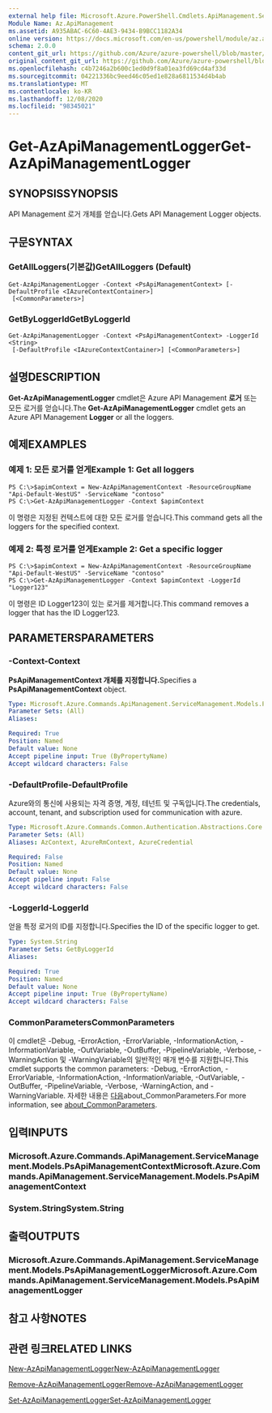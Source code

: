 ```yaml
---
external help file: Microsoft.Azure.PowerShell.Cmdlets.ApiManagement.ServiceManagement.dll-Help.xml
Module Name: Az.ApiManagement
ms.assetid: A935ABAC-6C60-4AE3-9434-B9BCC1182A34
online version: https://docs.microsoft.com/en-us/powershell/module/az.apimanagement/get-azapimanagementlogger
schema: 2.0.0
content_git_url: https://github.com/Azure/azure-powershell/blob/master/src/ApiManagement/ApiManagement/help/Get-AzApiManagementLogger.md
original_content_git_url: https://github.com/Azure/azure-powershell/blob/master/src/ApiManagement/ApiManagement/help/Get-AzApiManagementLogger.md
ms.openlocfilehash: c4b7246a2b600c1ed0d9f8a01ea3fd69cd4af33d
ms.sourcegitcommit: 04221336bc9eed46c05ed1e828a6811534d4b4ab
ms.translationtype: MT
ms.contentlocale: ko-KR
ms.lasthandoff: 12/08/2020
ms.locfileid: "98345021"
---
```

# <span data-ttu-id="868e1-101">Get-AzApiManagementLogger</span><span class="sxs-lookup"><span data-stu-id="868e1-101">Get-AzApiManagementLogger</span></span>

## <span data-ttu-id="868e1-102">SYNOPSIS</span><span class="sxs-lookup"><span data-stu-id="868e1-102">SYNOPSIS</span></span>
<span data-ttu-id="868e1-103">API Management 로거 개체를 얻습니다.</span><span class="sxs-lookup"><span data-stu-id="868e1-103">Gets API Management Logger objects.</span></span>

## <span data-ttu-id="868e1-104">구문</span><span class="sxs-lookup"><span data-stu-id="868e1-104">SYNTAX</span></span>

### <span data-ttu-id="868e1-105">GetAllLoggers(기본값)</span><span class="sxs-lookup"><span data-stu-id="868e1-105">GetAllLoggers (Default)</span></span>
```
Get-AzApiManagementLogger -Context <PsApiManagementContext> [-DefaultProfile <IAzureContextContainer>]
 [<CommonParameters>]
```

### <span data-ttu-id="868e1-106">GetByLoggerId</span><span class="sxs-lookup"><span data-stu-id="868e1-106">GetByLoggerId</span></span>
```
Get-AzApiManagementLogger -Context <PsApiManagementContext> -LoggerId <String>
 [-DefaultProfile <IAzureContextContainer>] [<CommonParameters>]
```

## <span data-ttu-id="868e1-107">설명</span><span class="sxs-lookup"><span data-stu-id="868e1-107">DESCRIPTION</span></span>
<span data-ttu-id="868e1-108">**Get-AzApiManagementLogger** cmdlet은 Azure API Management **로거** 또는 모든 로거를 얻습니다.</span><span class="sxs-lookup"><span data-stu-id="868e1-108">The **Get-AzApiManagementLogger** cmdlet gets an Azure API Management **Logger** or all the loggers.</span></span>

## <span data-ttu-id="868e1-109">예제</span><span class="sxs-lookup"><span data-stu-id="868e1-109">EXAMPLES</span></span>

### <span data-ttu-id="868e1-110">예제 1: 모든 로거를 얻게</span><span class="sxs-lookup"><span data-stu-id="868e1-110">Example 1: Get all loggers</span></span>
```
PS C:\>$apimContext = New-AzApiManagementContext -ResourceGroupName "Api-Default-WestUS" -ServiceName "contoso"
PS C:\>Get-AzApiManagementLogger -Context $apimContext
```

<span data-ttu-id="868e1-111">이 명령은 지정된 컨텍스트에 대한 모든 로거를 얻습니다.</span><span class="sxs-lookup"><span data-stu-id="868e1-111">This command gets all the loggers for the specified context.</span></span>

### <span data-ttu-id="868e1-112">예제 2: 특정 로거를 얻게</span><span class="sxs-lookup"><span data-stu-id="868e1-112">Example 2: Get a specific logger</span></span>
```
PS C:\>$apimContext = New-AzApiManagementContext -ResourceGroupName "Api-Default-WestUS" -ServiceName "contoso"
PS C:\>Get-AzApiManagementLogger -Context $apimContext -LoggerId "Logger123"
```

<span data-ttu-id="868e1-113">이 명령은 ID Logger123이 있는 로거를 제거합니다.</span><span class="sxs-lookup"><span data-stu-id="868e1-113">This command removes a logger that has the ID Logger123.</span></span>

## <span data-ttu-id="868e1-114">PARAMETERS</span><span class="sxs-lookup"><span data-stu-id="868e1-114">PARAMETERS</span></span>

### <span data-ttu-id="868e1-115">-Context</span><span class="sxs-lookup"><span data-stu-id="868e1-115">-Context</span></span>
<span data-ttu-id="868e1-116">**PsApiManagementContext 개체를 지정합니다.**</span><span class="sxs-lookup"><span data-stu-id="868e1-116">Specifies a **PsApiManagementContext** object.</span></span>

```yaml
Type: Microsoft.Azure.Commands.ApiManagement.ServiceManagement.Models.PsApiManagementContext
Parameter Sets: (All)
Aliases:

Required: True
Position: Named
Default value: None
Accept pipeline input: True (ByPropertyName)
Accept wildcard characters: False
```

### <span data-ttu-id="868e1-117">-DefaultProfile</span><span class="sxs-lookup"><span data-stu-id="868e1-117">-DefaultProfile</span></span>
<span data-ttu-id="868e1-118">Azure와의 통신에 사용되는 자격 증명, 계정, 테넌트 및 구독입니다.</span><span class="sxs-lookup"><span data-stu-id="868e1-118">The credentials, account, tenant, and subscription used for communication with azure.</span></span>

```yaml
Type: Microsoft.Azure.Commands.Common.Authentication.Abstractions.Core.IAzureContextContainer
Parameter Sets: (All)
Aliases: AzContext, AzureRmContext, AzureCredential

Required: False
Position: Named
Default value: None
Accept pipeline input: False
Accept wildcard characters: False
```

### <span data-ttu-id="868e1-119">-LoggerId</span><span class="sxs-lookup"><span data-stu-id="868e1-119">-LoggerId</span></span>
<span data-ttu-id="868e1-120">얻을 특정 로거의 ID를 지정합니다.</span><span class="sxs-lookup"><span data-stu-id="868e1-120">Specifies the ID of the specific logger to get.</span></span>

```yaml
Type: System.String
Parameter Sets: GetByLoggerId
Aliases:

Required: True
Position: Named
Default value: None
Accept pipeline input: True (ByPropertyName)
Accept wildcard characters: False
```

### <span data-ttu-id="868e1-121">CommonParameters</span><span class="sxs-lookup"><span data-stu-id="868e1-121">CommonParameters</span></span>
<span data-ttu-id="868e1-122">이 cmdlet은 -Debug, -ErrorAction, -ErrorVariable, -InformationAction, -InformationVariable, -OutVariable, -OutBuffer, -PipelineVariable, -Verbose, -WarningAction 및 -WarningVariable의 일반적인 매개 변수를 지원합니다.</span><span class="sxs-lookup"><span data-stu-id="868e1-122">This cmdlet supports the common parameters: -Debug, -ErrorAction, -ErrorVariable, -InformationAction, -InformationVariable, -OutVariable, -OutBuffer, -PipelineVariable, -Verbose, -WarningAction, and -WarningVariable.</span></span> <span data-ttu-id="868e1-123">자세한 내용은 [다음](http://go.microsoft.com/fwlink/?LinkID=113216)about_CommonParameters.</span><span class="sxs-lookup"><span data-stu-id="868e1-123">For more information, see [about_CommonParameters](http://go.microsoft.com/fwlink/?LinkID=113216).</span></span>

## <span data-ttu-id="868e1-124">입력</span><span class="sxs-lookup"><span data-stu-id="868e1-124">INPUTS</span></span>

### <span data-ttu-id="868e1-125">Microsoft.Azure.Commands.ApiManagement.ServiceManagement.Models.PsApiManagementContext</span><span class="sxs-lookup"><span data-stu-id="868e1-125">Microsoft.Azure.Commands.ApiManagement.ServiceManagement.Models.PsApiManagementContext</span></span>

### <span data-ttu-id="868e1-126">System.String</span><span class="sxs-lookup"><span data-stu-id="868e1-126">System.String</span></span>

## <span data-ttu-id="868e1-127">출력</span><span class="sxs-lookup"><span data-stu-id="868e1-127">OUTPUTS</span></span>

### <span data-ttu-id="868e1-128">Microsoft.Azure.Commands.ApiManagement.ServiceManagement.Models.PsApiManagementLogger</span><span class="sxs-lookup"><span data-stu-id="868e1-128">Microsoft.Azure.Commands.ApiManagement.ServiceManagement.Models.PsApiManagementLogger</span></span>

## <span data-ttu-id="868e1-129">참고 사항</span><span class="sxs-lookup"><span data-stu-id="868e1-129">NOTES</span></span>

## <span data-ttu-id="868e1-130">관련 링크</span><span class="sxs-lookup"><span data-stu-id="868e1-130">RELATED LINKS</span></span>

[<span data-ttu-id="868e1-131">New-AzApiManagementLogger</span><span class="sxs-lookup"><span data-stu-id="868e1-131">New-AzApiManagementLogger</span></span>](./New-AzApiManagementLogger.md)

[<span data-ttu-id="868e1-132">Remove-AzApiManagementLogger</span><span class="sxs-lookup"><span data-stu-id="868e1-132">Remove-AzApiManagementLogger</span></span>](./Remove-AzApiManagementLogger.md)

[<span data-ttu-id="868e1-133">Set-AzApiManagementLogger</span><span class="sxs-lookup"><span data-stu-id="868e1-133">Set-AzApiManagementLogger</span></span>](./Set-AzApiManagementLogger.md)



